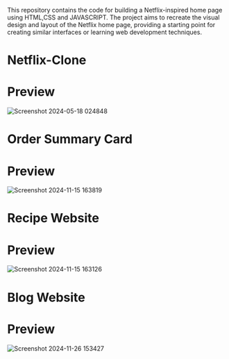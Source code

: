 
This repository contains the code for building a Netflix-inspired home page using HTML,CSS and JAVASCRIPT. The project aims to recreate the visual design and layout of the Netflix home page, providing a starting point for creating similar interfaces or learning web development techniques.

# Netflix-Clone

# Preview 
![Screenshot 2024-05-18 024848](https://github.com/SujitYalmar/Netflix-Clone/assets/155601038/f98c2a26-d288-432a-b2d3-d61c7bfbb490)

# Order Summary Card

# Preview
![Screenshot 2024-11-15 163819](https://github.com/user-attachments/assets/973c30ce-fd44-4130-ba85-305e77337b75)

# Recipe Website 

# Preview 

![Screenshot 2024-11-15 163126](https://github.com/user-attachments/assets/c02d1852-5d76-48fe-8f38-17a955f2e085)

# Blog Website

# Preview
![Screenshot 2024-11-26 153427](https://github.com/user-attachments/assets/cfe86753-ee9f-445c-a717-f992cf7b72e9)
